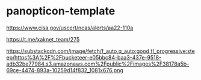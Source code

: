 # panopticon-template

https://www.cisa.gov/uscert/ncas/alerts/aa22-110a

https://t.me/xaknet_team/275

https://substackcdn.com/image/fetch/f_auto,q_auto:good,fl_progressive:steep/https%3A%2F%2Fbucketeer-e05bbc84-baa3-437e-9518-adb32be77984.s3.amazonaws.com%2Fpublic%2Fimages%2F38178a5b-69ce-4474-893a-10259d14f832_1081x676.png
